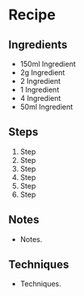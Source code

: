 # Recipe

## Ingredients

- 150ml Ingredient
- 2g Ingredient
- 2 Ingredient
- 1 Ingredient
- 4 Ingredient
- 50ml Ingredient

## Steps

1. Step
1. Step
1. Step
1. Step
1. Step
1. Step

## Notes

- Notes.

## Techniques

- Techniques.